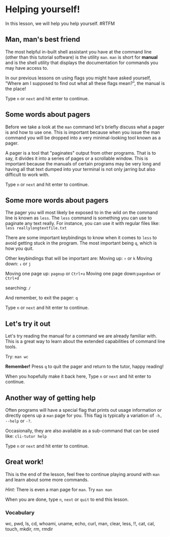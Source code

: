 # Helping yourself!

In this lesson, we will help you help yourself. #RTFM

## Man, man's best friend

The most helpful in-built shell assistant you have at the command line (other
than this tutorial software) is the utility `man`. `man` is short for
**manual** and is the shell utility that displays the documentation for
commands you may have access to.

In our previous lessons on using flags you might have asked yourself, "Where am
I supposed to find out what all these flags mean?", the manual is the place!

Type `n` or `next` and hit enter to continue.

## Some words about pagers

Before we take a look at the `man` command let's briefly discuss what a pager
is and how to use one. This is important because when you issue the man command
you will be dropped into a very minimal-looking tool known as a pager.

A pager is a tool that "paginates" output from other programs. That is to say,
it divides it into a series of pages or a scrollable window. This is important
because the manuals of certain programs may be very long and having all that
text dumped into your terminal is not only jarring but also difficult to work
with.

Type `n` or `next` and hit enter to continue.

## Some more words about pagers

The pager you will most likely be exposed to in the wild on the command line is
known as `less`. The `less` command is something you can use to paginate any text
really. For instance, you can use it with regular files like:
`less reallylongtextfile.txt`

There are some important keybindings to know when it comes to `less` to avoid
getting stuck in the program. The most important being `q`, which is how you
quit.

Other keybindings that will be important are:
Moving up: `↑` or `k`
Moving down: `↓` or `j`

Moving one page up: `pageup` or `Ctrl+u`
Moving one page down:`pagedown` or `Ctrl+d`

searching: `/`

And remember, to exit the pager: `q`

Type `n` or `next` and hit enter to continue.

## Let's try it out

Let's try reading the manual for a command we are already familiar with. This
is a great way to learn about the extended capabilities of command line tools.

Try:
`man wc`

**Remember!** Press `q` to quit the pager and return to the tutor, happy reading!

When you hopefully make it back here, Type `n` or `next` and hit enter to continue.

## Another way of getting help

Often programs will have a special flag that prints out usage information or
directly opens up a `man` page for you. This flag is typically a variation of
`-h, --help` or `-?`. 

Occasionally, they are also available as a sub-command that can be used like:
`cli-tutor help`

Type `n` or `next` and hit enter to continue.

## Great work!

This is the end of the lesson, feel free to continue playing around with `man`
and learn about some more commands.

*Hint:* There is even a man page for `man`. Try `man man`

When you are done, type `n`, `next` or `quit` to end this lesson.

### Vocabulary

wc, pwd, ls, cd, whoami, uname, echo, curl, man, clear, less, !!, cat, cal, touch, mkdir, rm, rmdir
